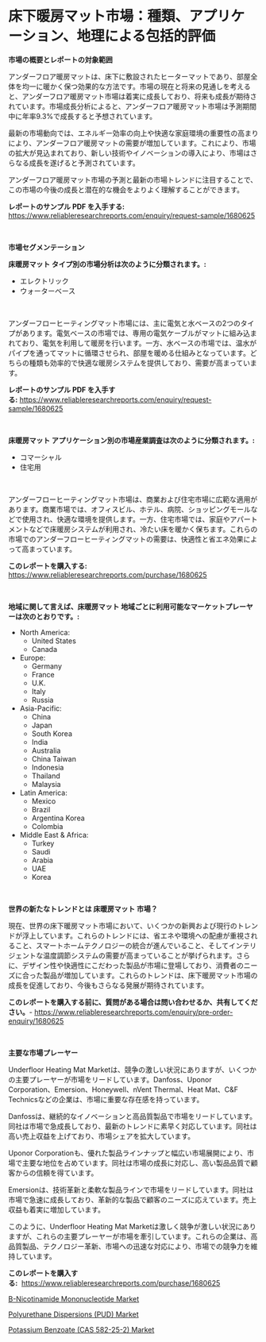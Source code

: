 <p><h1>床下暖房マット市場：種類、アプリケーション、地理による包括的評価</h1></p><p><strong>市場の概要とレポートの対象範囲</strong></p>
<p><p>アンダーフロア暖房マットは、床下に敷設されたヒーターマットであり、部屋全体を均一に暖かく保つ効果的な方法です。市場の現在と将来の見通しを考えると、アンダーフロア暖房マット市場は着実に成長しており、将来も成長が期待されています。市場成長分析によると、アンダーフロア暖房マット市場は予測期間中に年率9.3%で成長すると予想されています。</p><p>最新の市場動向では、エネルギー効率の向上や快適な家庭環境の重要性の高まりにより、アンダーフロア暖房マットの需要が増加しています。これにより、市場の拡大が見込まれており、新しい技術やイノベーションの導入により、市場はさらなる成長を遂げると予測されています。</p><p>アンダーフロア暖房マット市場の予測と最新の市場トレンドに注目することで、この市場の今後の成長と潜在的な機会をよりよく理解することができます。</p></p>
<p><strong>レポートのサンプル PDF を入手する:</strong> <a href="https://www.reliableresearchreports.com/enquiry/request-sample/1680625">https://www.reliableresearchreports.com/enquiry/request-sample/1680625</a></p>
<p>&nbsp;</p>
<p><strong>市場セグメンテーション</strong></p>
<p><strong>床暖房マット タイプ別の市場分析は次のように分類されます。:</strong></p>
<p><ul><li>エレクトリック</li><li>ウォーターベース</li></ul></p>
<p>&nbsp;</p>
<p><p>アンダーフローヒーティングマット市場には、主に電気と水ベースの2つのタイプがあります。電気ベースの市場では、専用の電気ケーブルがマットに組み込まれており、電気を利用して暖房を行います。一方、水ベースの市場では、温水がパイプを通ってマットに循環させられ、部屋を暖める仕組みとなっています。どちらの種類も効率的で快適な暖房システムを提供しており、需要が高まっています。</p></p>
<p><strong>レポートのサンプル PDF を入手する:</strong>&nbsp;<a href="https://www.reliableresearchreports.com/enquiry/request-sample/1680625">https://www.reliableresearchreports.com/enquiry/request-sample/1680625</a></p>
<p>&nbsp;</p>
<p><strong> 床暖房マット アプリケーション別の市場産業調査は次のように分類されます。:</strong></p>
<p><ul><li>コマーシャル</li><li>住宅用</li></ul></p>
<p>&nbsp;</p>
<p><p>アンダーフローヒーティングマット市場は、商業および住宅市場に広範な適用があります。商業市場では、オフィスビル、ホテル、病院、ショッピングモールなどで使用され、快適な環境を提供します。一方、住宅市場では、家庭やアパートメントなどで床暖房システムが利用され、冷たい床を暖かく保ちます。これらの市場でのアンダーフローヒーティングマットの需要は、快適性と省エネ効果によって高まっています。</p></p>
<p><strong>このレポートを購入する:</strong>&nbsp; <a href="https://www.reliableresearchreports.com/purchase/1680625">https://www.reliableresearchreports.com/purchase/1680625</a></p>
<p>&nbsp;</p>
<p><strong>地域に関して言えば、床暖房マット 地域ごとに利用可能なマーケットプレーヤーは次のとおりです。:</strong></p>
<p><ul>
    <li>
        North America:
        <ul>
            <li>United States</li>
            <li>Canada</li>
        </ul>
    </li>
    <li>
        Europe:
        <ul>
            <li>Germany</li>
            <li>France</li>
            <li>U.K.</li>
            <li>Italy</li>
            <li>Russia</li>
        </ul>
    </li>
    <li>
        Asia-Pacific:
        <ul>
            <li>China</li>
            <li>Japan</li>
            <li>South Korea</li>
            <li>India</li>
            <li>Australia</li>
            <li>China Taiwan</li>
            <li>Indonesia</li>
            <li>Thailand</li>
            <li>Malaysia</li>
        </ul>
    </li>
    <li>
        Latin America:
        <ul>
            <li>Mexico</li>
            <li>Brazil</li>
            <li>Argentina Korea</li>
            <li>Colombia</li>
        </ul>
    </li>
    <li>
        Middle East & Africa:
        <ul>
            <li>Turkey</li>
            <li>Saudi</li>
            <li>Arabia</li>
            <li>UAE</li>
            <li>Korea</li>
        </ul>
    </li>
    </ul></p>
<p>&nbsp;</p>
<p><strong>世界の新たなトレンドとは 床暖房マット 市場？</strong></p>
<p><p>現在、世界の床下暖房マット市場において、いくつかの新興および現行のトレンドが浮上しています。これらのトレンドには、省エネや環境への配慮が重視されること、スマートホームテクノロジーの統合が進んでいること、そしてインテリジェントな温度調節システムの需要が高まっていることが挙げられます。さらに、デザイン性や快適性にこだわった製品が市場に登場しており、消費者のニーズに合った製品が増加しています。これらのトレンドは、床下暖房マット市場の成長を促進しており、今後もさらなる発展が期待されています。</p></p>
<p><strong>このレポートを購入する前に、質問がある場合は問い合わせるか、共有してください。</strong>- <a href="https://www.reliableresearchreports.com/enquiry/pre-order-enquiry/1680625">https://www.reliableresearchreports.com/enquiry/pre-order-enquiry/1680625</a></p>
<p>&nbsp;</p>
<p><strong>主要な市場プレーヤー</strong></p>
<p><p>Underfloor Heating Mat Marketは、競争の激しい状況にありますが、いくつかの主要プレーヤーが市場をリードしています。Danfoss、Uponor Corporation、Emersion、Honeywell、nVent Thermal、Heat Mat、C&F Technicsなどの企業は、市場に重要な存在感を持っています。</p><p>Danfossは、継続的なイノベーションと高品質製品で市場をリードしています。同社は市場で急成長しており、最新のトレンドに素早く対応しています。同社は高い売上収益を上げており、市場シェアを拡大しています。</p><p>Uponor Corporationも、優れた製品ラインナップと幅広い市場展開により、市場で主要な地位を占めています。同社は市場の成長に対応し、高い製品品質で顧客からの信頼を得ています。</p><p>Emersionは、技術革新と柔軟な製品ラインで市場をリードしています。同社は市場で急速に成長しており、革新的な製品で顧客のニーズに応えています。売上収益も着実に増加しています。</p><p>このように、Underfloor Heating Mat Marketは激しく競争が激しい状況にありますが、これらの主要プレーヤーが市場を牽引しています。これらの企業は、高品質製品、テクノロジー革新、市場への迅速な対応により、市場での競争力を維持しています。</p></p>
<p><strong>このレポートを購入する:</strong>&nbsp;&nbsp;<a href="https://www.reliableresearchreports.com/purchase/1680625">https://www.reliableresearchreports.com/purchase/1680625</a></p>
<p><p><a href="https://unruly-ladybug-44b.notion.site/B-Nicotinamide-Mononucleotide-Market-Size-Furnishes-Valuable-Information-Encompassing-Market-Share--e829275aec8d4d4181e1874ffbe890d9">B-Nicotinamide Mononucleotide Market</a></p><p><a href="https://github.com/pgtimber/Market-Research-Report-List-1/blob/main/polyurethane-dispersions-pud-market.md">Polyurethane Dispersions (PUD) Market</a></p><p><a href="https://github.com/lataunyatinikmelvin59ilbd0dv/Market-Research-Report-List-1/blob/main/potassium-benzoate-cas-582-25-2-market.md">Potassium Benzoate (CAS 582-25-2) Market</a></p></p>